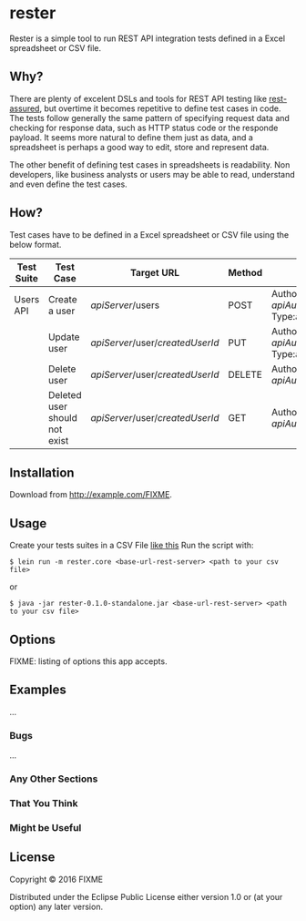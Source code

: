 # rester

Rester is a simple tool to run REST API integration tests defined in a Excel spreadsheet or CSV file.

## Why?

There are plenty of excelent DSLs and tools for REST API testing like [rest-assured](https://github.com/rest-assured/rest-assured), but overtime it becomes repetitive to define test cases in code. The tests follow generally the same pattern of specifying request data and checking for response data, such as HTTP status code or the responde payload. It seems more natural to define them just as data, and a spreadsheet is perhaps a good way to edit, store and represent data.

The other benefit of defining test cases in spreadsheets is readability. Non developers, like business analysts or users may be able to read, understand and even define the test cases.

## How?

Test cases have to be defined in a Excel spreadsheet or CSV file using the below format.

| Test Suite | Test Case | Target URL | Method | Headers | Payload | Params | Exp. Status | Exp. Body | Exp. Headers | Req. Options | Extractions |
| ---------- | --------- | ---------- | ------ | ------- | ------- | ------ | -------- | ----- | ----- | ------- | ------ |
| Users API | Create a user | $apiServer$/users | POST | Authorization: $apiAuth$, Content-Type:application/json | {name:"John Smith", email:"john.smith@someco.com"} |  | 200 | {id:"#\\d+", name:"John Smith"} | Content-Type:application/json |  | createdUserId=$.id |
|  | Update user | $apiServer$/user/$createdUserId$ | PUT | Authorization: $apiAuth$, Content-Type:application/json | {name:"John Smith Jr.", email:"john.smith.jr@someco.com"} |  | 200 | {id:"#\\d+", name:"John Smith Jr."} | Content-Type:application/json |  | updatedUserId=$.id |
|  | Delete user | $apiServer$/user/$createdUserId$ | DELETE | Authorization: $apiAuth$ |  |  | 200 | {id:"#\\d+"} | Content-Type:application/json |  | deletedUserId=$.id |
|  | Deleted user should not exist | $apiServer$/user/$createdUserId$ | GET | Authorization: $apiAuth$  |  |  | 404 |  | Content-Type:application/json |  |  |







## Installation

Download from http://example.com/FIXME.

## Usage

Create your tests suites in a CSV File [like this](btc-markets.csv)
Run the script with:

    $ lein run -m rester.core <base-url-rest-server> <path to your csv file>
or

    $ java -jar rester-0.1.0-standalone.jar <base-url-rest-server> <path to your csv file>

## Options

FIXME: listing of options this app accepts.

## Examples

...

### Bugs

...

### Any Other Sections
### That You Think
### Might be Useful

## License

Copyright © 2016 FIXME

Distributed under the Eclipse Public License either version 1.0 or (at
your option) any later version.
